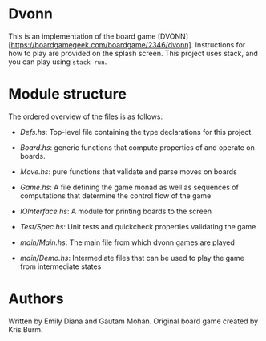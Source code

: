 # Dvonn

This is an implementation of the board game [DVONN][https://boardgamegeek.com/boardgame/2346/dvonn]. Instructions for how to play are provided on the splash screen. This project uses stack, and you can play using `stack run`.

# Module structure

The ordered overview of the
files is as follows:

- *Defs.hs*: Top-level file containing the type declarations for this project.

- *Board.hs*: generic functions that compute properties of and operate on boards.

- *Move.hs*: pure functions that validate and parse moves on boards

- *Game.hs*: A file defining the game monad as well as sequences of computations
that determine the control flow of the game

- *IOInterface.hs*: A module for printing boards to the screen

- *Test/Spec.hs*: Unit tests and quickcheck properties validating the game

- *main/Main.hs*: The main file from which dvonn games are played

- *main/Demo.hs*: Intermediate files that can be used to play the game from
intermediate states

# Authors

Written by Emily Diana and Gautam Mohan. Original board game created by Kris Burm.
